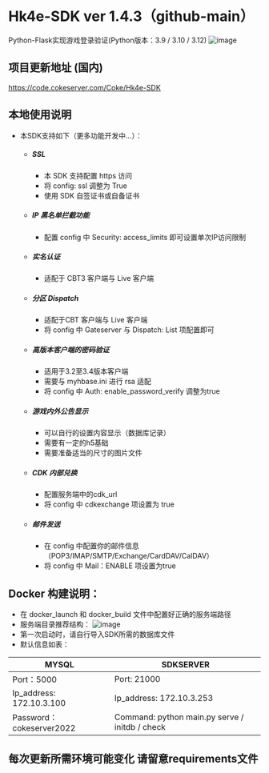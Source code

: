 # Hk4e-SDK ver 1.4.3（github-main）

Python-Flask实现游戏登录验证(Python版本：3.9 / 3.10 / 3.12)
![image](https://blog.cokeserver.com/upload/photo.png)

## 项目更新地址 (国内)
https://code.cokeserver.com/Coke/Hk4e-SDK

## 本地使用说明

- 本SDK支持如下（更多功能开发中...）：
    - ##### SSL
        - 本 SDK 支持配置 https 访问
        - 将 config: ssl 调整为 True
        - 使用 SDK 自签证书或自备证书
    - ##### IP 黑名单拦截功能
        - 配置 config 中 Security: access_limits 即可设置单次IP访问限制
    - ##### 实名认证
        - 适配于 CBT3 客户端与 Live 客户端
    - ##### 分区 Dispatch
        - 适配于CBT 客户端与 Live 客户端
        - 将 config 中 Gateserver 与 Dispatch: List 项配置即可
    - ##### 高版本客户端的密码验证
        - 适用于3.2至3.4版本客户端
        - 需要与 myhbase.ini 进行 rsa 适配
        - 将 config 中 Auth: enable_password_verify 调整为true
    - ##### 游戏内外公告显示
        - 可以自行的设置内容显示（数据库记录）
        - 需要有一定的h5基础
        - 需要准备适当的尺寸的图片文件
    - ##### CDK 内部兑换
        - 配置服务端中的cdk_url
        - 将 config 中 cdkexchange 项设置为 true
    - ##### 邮件发送
        - 在 config 中配置你的邮件信息（POP3/IMAP/SMTP/Exchange/CardDAV/CalDAV）
        - 将 config 中 Mail：ENABLE 项设置为true

## Docker 构建说明：

- 在 docker_launch 和 docker_build 文件中配置好正确的服务端路径
- 服务端目录推荐结构：
  ![image](https://blog.cokeserver.com/upload/package.png)
- 第一次启动时，请自行导入SDK所需的数据库文件
- 默认信息如表：

| MYSQL                    | SDKSERVER                              |
|--------------------------|----------------------------------------|
| Port：5000                | Port: 21000                            |
| Ip_address: 172.10.3.100 | Ip_address: 172.10.3.253               |
| Password：cokeserver2022  | Command: python main.py serve / initdb / check |


## 每次更新所需环境可能变化 请留意requirements文件
